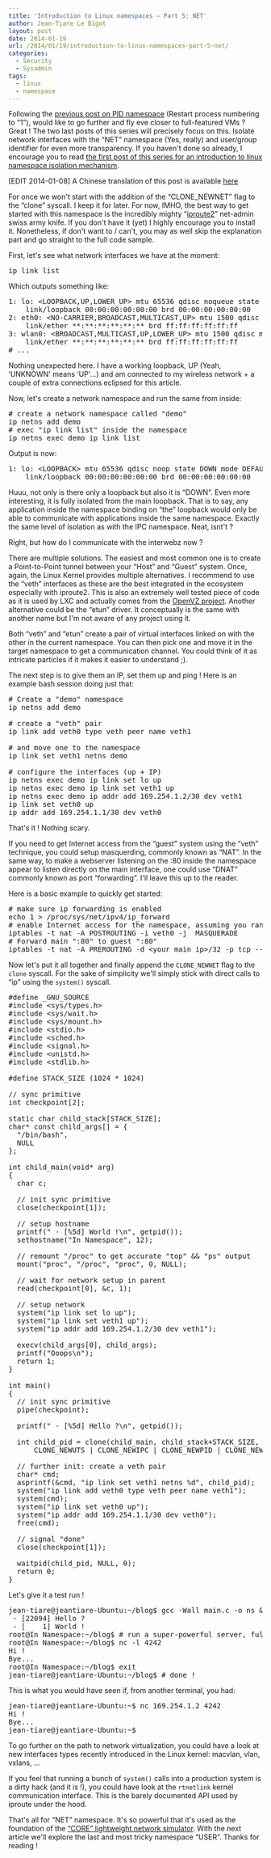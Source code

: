 ```yaml
---
title: 'Introduction to Linux namespaces – Part 5: NET'
author: Jean-Tiare Le Bigot
layout: post
date: 2014-01-19
url: /2014/01/19/introduction-to-linux-namespaces-part-5-net/
categories:
  - Security
  - Sysadmin
tags:
  - linux
  - namespace
---
```

Following the [previous post on PID namespace][1] (Restart process numbering to &#8220;1&#8221;), would like to go further and fly eve closer to full-featured VMs ? Great ! The two last posts of this series will precisely focus on this. Isolate network interfaces with the &#8220;NET&#8221; namespace (Yes, really) and user/group identifier for even more transparency. If you haven't done so already, I encourage you to read [the first post of this series for an introduction to linux namespace isolation mechanism][2].

[EDIT 2014-01-08] A Chinese translation of this post is available [here][3]

For once we won't start with the addition of the &#8220;CLONE_NEWNET&#8221; flag to the &#8220;clone&#8221; syscall. I keep it for later. For now, IMHO, the best way to get started with this namespace is the incredibly mighty &#8220;[iproute2][4]&#8221; net-admin swiss army knife. If you don't have it (yet) I highly encourage you to install it. Nonetheless, if don't want to / can't, you may as well skip the explanation part and go straight to the full code sample.

First, let's see what network interfaces we have at the moment:

<!--more-->

<pre class="brush: bash; title: ; notranslate" title="">ip link list</pre>

Which outputs something like:

<pre class="brush: plain; title: ; notranslate" title="">1: lo: &lt;LOOPBACK,UP,LOWER_UP&gt; mtu 65536 qdisc noqueue state UNKNOWN mode DEFAULT
    link/loopback 00:00:00:00:00:00 brd 00:00:00:00:00:00
2: eth0: &lt;NO-CARRIER,BROADCAST,MULTICAST,UP&gt; mtu 1500 qdisc pfifo_fast state DOWN mode DEFAULT qlen 1000
    link/ether **:**:**:**:**:** brd ff:ff:ff:ff:ff:ff
3: wlan0: &lt;BROADCAST,MULTICAST,UP,LOWER_UP&gt; mtu 1500 qdisc mq state UP mode DORMANT qlen 1000
    link/ether **:**:**:**:**:** brd ff:ff:ff:ff:ff:ff
# ...
</pre>

Nothing unexpected here. I have a working loopback, UP (Yeah, &#8216;UNKNOWN' means &#8216;UP'&#8230;) and am connected to my wireless network + a couple of extra connections eclipsed for this article.

Now, let's create a network namespace and run the same from inside:

<pre class="brush: bash; title: ; notranslate" title=""># create a network namespace called "demo"
ip netns add demo
# exec "ip link list" inside the namespace
ip netns exec demo ip link list
</pre>

Output is now:

<pre class="brush: plain; title: ; notranslate" title="">1: lo: &lt;LOOPBACK&gt; mtu 65536 qdisc noop state DOWN mode DEFAULT
    link/loopback 00:00:00:00:00:00 brd 00:00:00:00:00:00
</pre>

Huuu, not only is there only a loopback but also it is &#8220;DOWN&#8221;. Even more interesting, it is fully isolated from the main loopback. That is to say, any application inside the namespace binding on &#8220;the&#8221; loopback would only be able to communicate with applications inside the same namespace. Exactly the same level of isolation as with the IPC namespace. Neat, isnt't ?

Right, but how do I communicate with the interwebz now ?

There are multiple solutions. The easiest and most common one is to create a Point-to-Point tunnel between your &#8220;Host&#8221; and &#8220;Guest&#8221; system. Once, again, the Linux Kernel provides multiple alternatives. I recommend to use the &#8220;veth&#8221; interfaces as these are the best integrated in the ecosystem especially with iproute2. This is also an extremely well tested piece of code as it is used by LXC and actually comes from the [OpenVZ project][5]. Another alternative could be the &#8220;etun&#8221; driver. It conceptually is the same with another name but I'm not aware of any project using it.

Both &#8220;veth&#8221; and &#8220;etun&#8221; create a pair of virtual interfaces linked on with the other in the current namespace. You can then pick one and move it in the target namespace to get a communication channel. You could think of it as intricate particles if it makes it easier to understand ;).

The next step is to give them an IP, set them up and ping ! Here is an example bash session doing just that:

<pre class="brush: bash; title: ; notranslate" title=""># Create a "demo" namespace
ip netns add demo

# create a "veth" pair
ip link add veth0 type veth peer name veth1

# and move one to the namespace
ip link set veth1 netns demo

# configure the interfaces (up + IP)
ip netns exec demo ip link set lo up
ip netns exec demo ip link set veth1 up
ip netns exec demo ip addr add 169.254.1.2/30 dev veth1
ip link set veth0 up
ip addr add 169.254.1.1/30 dev veth0
</pre>

That's it ! Nothing scary.

If you need to get Internet access from the &#8220;guest&#8221; system using the &#8220;veth&#8221; technique, you could setup masquerding, commonly known as &#8220;NAT&#8221;. In the same way, to make a webserver listening on the :80 inside the namespace appear to listen directly on the main interface, one could use &#8220;DNAT&#8221; commonly known as port &#8220;forwarding&#8221;. I'll leave this up to the reader.

Here is a basic example to quickly get started:

<pre class="brush: bash; title: ; notranslate" title=""># make sure ip forwarding is enabled
echo 1 &gt; /proc/sys/net/ipv4/ip_forward
# enable Internet access for the namespace, assuming you ran the previous example
iptables -t nat -A POSTROUTING -i veth0 -j  MASQUERADE
# Forward main ":80" to guest ":80"
iptables -t nat -A PREROUTING -d &lt;your main ip&gt;/32 -p tcp --dport 80 -j  DNAT --to-destination  169.254.1.2:80
</pre>

Now let's put it all together and finally append the `CLONE_NEWNET` flag to the `clone` syscall. For the sake of simplicity we'll simply stick with direct calls to &#8220;ip&#8221; using the `system()` syscall.

<pre class="brush: cpp; highlight: [9,40,41,42,57,60,61,62,63,64,65,66]; title: main-5-net.c; notranslate" title="main-5-net.c">#define _GNU_SOURCE
#include &lt;sys/types.h&gt;
#include &lt;sys/wait.h&gt;
#include &lt;sys/mount.h&gt;
#include &lt;stdio.h&gt;
#include &lt;sched.h&gt;
#include &lt;signal.h&gt;
#include &lt;unistd.h&gt;
#include &lt;stdlib.h&gt;

#define STACK_SIZE (1024 * 1024)

// sync primitive
int checkpoint[2];

static char child_stack[STACK_SIZE];
char* const child_args[] = {
  "/bin/bash",
  NULL
};

int child_main(void* arg)
{
  char c;

  // init sync primitive
  close(checkpoint[1]);

  // setup hostname
  printf(" - [%5d] World !\n", getpid());
  sethostname("In Namespace", 12);

  // remount "/proc" to get accurate "top" && "ps" output
  mount("proc", "/proc", "proc", 0, NULL);

  // wait for network setup in parent
  read(checkpoint[0], &c, 1);

  // setup network
  system("ip link set lo up");
  system("ip link set veth1 up");
  system("ip addr add 169.254.1.2/30 dev veth1");

  execv(child_args[0], child_args);
  printf("Ooops\n");
  return 1;
}

int main()
{
  // init sync primitive
  pipe(checkpoint);

  printf(" - [%5d] Hello ?\n", getpid());

  int child_pid = clone(child_main, child_stack+STACK_SIZE,
      CLONE_NEWUTS | CLONE_NEWIPC | CLONE_NEWPID | CLONE_NEWNS | CLONE_NEWNET | SIGCHLD, NULL);

  // further init: create a veth pair
  char* cmd;
  asprintf(&cmd, "ip link set veth1 netns %d", child_pid);
  system("ip link add veth0 type veth peer name veth1");
  system(cmd);
  system("ip link set veth0 up");
  system("ip addr add 169.254.1.1/30 dev veth0");
  free(cmd);

  // signal "done"
  close(checkpoint[1]);

  waitpid(child_pid, NULL, 0);
  return 0;
}
</pre>

Let's give it a test run !

<pre class="brush: bash; title: ; notranslate" title="">jean-tiare@jeantiare-Ubuntu:~/blog$ gcc -Wall main.c -o ns && sudo ./ns
 - [22094] Hello ?
 - [    1] World !
root@In Namespace:~/blog$ # run a super-powerful server, fully isolated
root@In Namespace:~/blog$ nc -l 4242
Hi !
Bye...
root@In Namespace:~/blog$ exit
jean-tiare@jeantiare-Ubuntu:~/blog$ # done !
</pre>

This is what you would have seen if, from another terminal, you had:

<pre class="brush: bash; title: ; notranslate" title="">jean-tiare@jeantiare-Ubuntu:~$ nc 169.254.1.2 4242
Hi !
Bye...
jean-tiare@jeantiare-Ubuntu:~$
</pre>

To go further on the path to network virtualization, you could have a look at new interfaces types recently introduced in the Linux kernel: macvlan, vlan, vxlans, &#8230;

If you feel that running a bunch of `system()` calls into a production system is a dirty hack (and it is !), you could have look at the `rtnetlink` kernel communication interface. This is the barely documented API used by iproute under the hood.

That's all for &#8220;NET&#8221; namespace. It's so powerful that it's used as the foundation of the [&#8220;CORE&#8221; lightweight network simulator][6]. With the next article we'll explore the last and most tricky namespace &#8220;USER&#8221;. Thanks for reading !

 [1]: https://blog.jtlebi.fr/2014/01/12/introduction-to-linux-namespaces-part-4-ns-fs/ "Introduction to Linux namespaces – Part 4: PID"
 [2]: https://blog.jtlebi.fr/2013/12/22/introduction-to-linux-namespaces-part-1-uts/ "Introduction to Linux namespaces – Part 1: UTS"
 [3]: http://blog.lucode.net/linux/intro-Linux-namespace-5.html
 [4]: http://www.linuxfoundation.org/collaborate/workgroups/networking/iproute2 "IPRoute2 official website"
 [5]: http://openvz.org "OpenVZ offical website"
 [6]: http://cs.itd.nrl.navy.mil/work/core/index.php